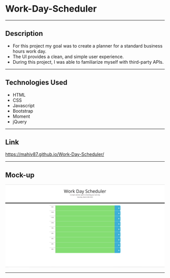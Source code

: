 # Work-Day-Scheduler

---

## Description

<ul>
    <li>For this project my goal was to create a planner for a standard business hours work day.</li>
    <li>The UI provides a clean, and simple user experience.</li>
    <li>During this project, I was able to familiarize myself with third-party APIs.</li>
</ul>

---

## Technologies Used

<ul>
    <li>HTML</li>
    <li>CSS</li>
    <li>Javascript</li>
    <li>Bootstrap</li>
    <li>Moment</li>
    <li>jQuery</li>
</ul>

---

## Link

https://mahiv87.github.io/Work-Day-Scheduler/

---

## Mock-up

![Screenshot of Work Day Planner](./assets/images/screenshot.PNG)


---





